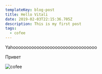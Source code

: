 ```yaml
---
templateKey: blog-post
title: Hello Vitali
date: 2019-02-03T22:15:36.705Z
description: This is my first post
tags:
  - cofee
---
```

Yahoooooooooooooooooooooooooooooooo

Привет

![cofee](/img/dsc08720.jpg "cofee")
